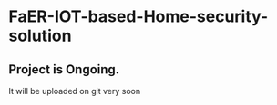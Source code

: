 # FaER-IOT-based-Home-security-solution

## Project is Ongoing.
It will be uploaded on git very soon
